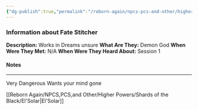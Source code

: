 ```yaml
---
{"dg-publish":true,"permalink":"/reborn-again/npcs-pcs-and-other/higher-powers/demons/fate-stitcher/"}
---
```


### Information about Fate Stitcher
**Description:** Works in Dreams unsure 
**What Are They:** Demon God
**When Were They Met:** N/A
**When Were They Heard About:** Session 1

#### Notes
---
Very Dangerous
Wants your mind gone

[[Reborn Again/NPCS,PCS,and Other/Higher Powers/Shards of the Black/El'Solar\|El'Solar]]